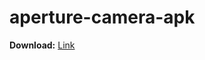 # aperture-camera-apk
**Download:** [Link]([https://github.com/Luciogi/aperture-camera-apk/releases](https://github.com/SebaUbuntu/android_packages_apps_Aperture/releases)https://github.com/SebaUbuntu/android_packages_apps_Aperture/releases)
